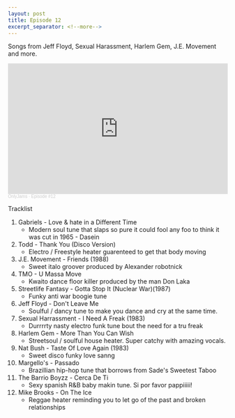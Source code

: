 ```yaml
---
layout: post
title: Episode 12
excerpt_separator: <!--more-->
---
```

Songs from Jeff Floyd, Sexual Harassment, Harlem Gem, J.E. Movement and more.

<iframe width="100%" height="300" scrolling="no" frameborder="no" allow="autoplay" src="https://w.soundcloud.com/player/?url=https%3A//api.soundcloud.com/tracks/951382570&color=%23ff5500&auto_play=false&hide_related=false&show_comments=true&show_user=true&show_reposts=false&show_teaser=true&visual=true"></iframe><div style="font-size: 10px; color: #cccccc;line-break: anywhere;word-break: normal;overflow: hidden;white-space: nowrap;text-overflow: ellipsis; font-family: Interstate,Lucida Grande,Lucida Sans Unicode,Lucida Sans,Garuda,Verdana,Tahoma,sans-serif;font-weight: 100;"><a href="https://soundcloud.com/onlyjamsradio" title="OnlyJams" target="_blank" style="color: #cccccc; text-decoration: none;">OnlyJams</a> · <a href="https://soundcloud.com/onlyjamsradio/episode-12" title="Episode #12" target="_blank" style="color: #cccccc; text-decoration: none;">Episode #12</a></div>
<!--more-->

Tracklist

1. Gabriels - Love & hate in a Different Time
    * Modern soul tune that slaps so pure it could fool any foo to think it was cut in 1965 - Dasein
2. Todd - Thank You (Disco Version)
    * Electro / Freestyle heater guarenteed to get that body moving
3. J.E. Movement - Friends (1988)
    * Sweet italo groover produced by Alexander robotnick
4. TMO - U Massa Move
    * Kwaito dance floor killer produced by the man Don Laka
5. Streetlife Fantasy - Gotta Stop It (Nuclear War)(1987)
    * Funky anti war boogie tune
6. Jeff Floyd - Don't Leave Me
    * Soulful / dancy tune to make you dance and cry at the same time.
7. Sexual Harrassment - I Need A Freak (1983)
    * Durrrrty nasty electro funk tune bout the need for a tru freak
8. Harlem Gem - More Than You Can Wish
    * Streetsoul / soulful house heater. Super catchy with amazing vocals.
9. Nat Bush - Taste Of Love Again (1983)
    * Sweet disco funky love sanng
10. Margello's - Passado
    * Brazillian hip-hop tune that borrows from Sade's Sweetest Taboo
11. The Barrio Boyzz - Cerca De Ti
    * Sexy spanish R&B baby makin tune. Si por favor pappiiiii!
12. Mike Brooks - On The Ice
    * Reggae heater reminding you to let go of the past and broken relationships
